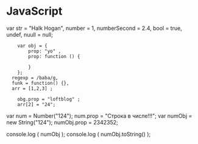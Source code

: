 # JavaScript
<!doctype html>
<html>
<head> 
    <meta charset=utf-8>
</head> 
<body>
    <!-- <Примитивные > -->
        var str = "Halk Hogan",
         number = 1,
         numberSecond = 2.4,
         bool = true,
         undef,
         nuull = null;

<!-- Объектные  -->
        var obj = {
            prop: "yo" ,
            prop: function () {

            }
        };
      regexp = /baba/g,
      funk = function() {},
      arr = [1,2,3] ;

        obg.prop = "loftblog" ;
        arr[2] = "24";


<!-- Обертки -->
var num = Number("124");
num.prop = "Строка в числе!!!";
var numObj = new String("124");
numObj.prop = 2342352;


<!-- Console.log( tpeof num.toString() );
console.log( num ); -->

console.log ( numObj );
console.log ( numObj.toString() );    
</body>
</html>